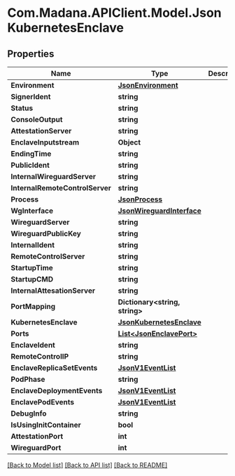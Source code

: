 
# Com.Madana.APIClient.Model.JsonKubernetesEnclave

## Properties

Name | Type | Description | Notes
------------ | ------------- | ------------- | -------------
**Environment** | [**JsonEnvironment**](JsonEnvironment.md) |  | [optional] 
**SignerIdent** | **string** |  | [optional] 
**Status** | **string** |  | [optional] 
**ConsoleOutput** | **string** |  | [optional] 
**AttestationServer** | **string** |  | [optional] 
**EnclaveInputstream** | **Object** |  | [optional] 
**EndingTime** | **string** |  | [optional] 
**PublicIdent** | **string** |  | [optional] 
**InternalWireguardServer** | **string** |  | [optional] 
**InternalRemoteControlServer** | **string** |  | [optional] 
**Process** | [**JsonProcess**](JsonProcess.md) |  | [optional] 
**WgInterface** | [**JsonWireguardInterface**](JsonWireguardInterface.md) |  | [optional] 
**WireguardServer** | **string** |  | [optional] 
**WireguardPublicKey** | **string** |  | [optional] 
**InternalIdent** | **string** |  | [optional] 
**RemoteControlServer** | **string** |  | [optional] 
**StartupTime** | **string** |  | [optional] 
**StartupCMD** | **string** |  | [optional] 
**InternalAttesationServer** | **string** |  | [optional] 
**PortMapping** | **Dictionary&lt;string, string&gt;** |  | [optional] 
**KubernetesEnclave** | [**JsonKubernetesEnclave**](JsonKubernetesEnclave.md) |  | [optional] 
**Ports** | [**List&lt;JsonEnclavePort&gt;**](JsonEnclavePort.md) |  | [optional] 
**EnclaveIdent** | **string** |  | [optional] 
**RemoteControlIP** | **string** |  | [optional] 
**EnclaveReplicaSetEvents** | [**JsonV1EventList**](JsonV1EventList.md) |  | [optional] 
**PodPhase** | **string** |  | [optional] 
**EnclaveDeploymentEvents** | [**JsonV1EventList**](JsonV1EventList.md) |  | [optional] 
**EnclavePodEvents** | [**JsonV1EventList**](JsonV1EventList.md) |  | [optional] 
**DebugInfo** | **string** |  | [optional] 
**IsUsingInitContainer** | **bool** |  | [optional] 
**AttestationPort** | **int** |  | [optional] 
**WireguardPort** | **int** |  | [optional] 

[[Back to Model list]](../README.md#documentation-for-models)
[[Back to API list]](../README.md#documentation-for-api-endpoints)
[[Back to README]](../README.md)

